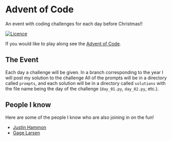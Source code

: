 Advent of Code
==============

An event with coding challenges for each day before Christmas!!

[![Licence](https://img.shields.io/github/license/justintime50/adventofcode-2020)](LICENSE)

If you would like to play along see the [Advent of Code](https://adventofcode.com).

The Event
---------
Each day a challenge will be given.  In a branch corresponding to the year I will post my solution to the challenge 
All of the prompts will be in a directory called `prompts`, and each solution will be in a directory called 
`solutions` with the file name being the day of the challenge (`day_01.py`, `day_02.py`, etc.).

People I know
-------------
Here are some of the people I know who are also joining in on the fun!

- [Justin Hammon](https://github.com/Justintime50/adventofcode-2020)
- [Gage Larsen](https://github.com/gagelarsen/adventofcode)
